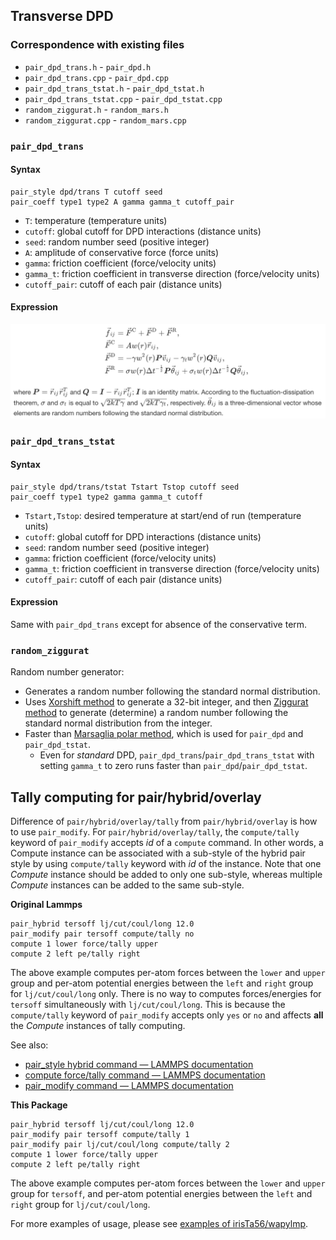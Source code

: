 ## Transverse DPD

### Correspondence with existing files

* `pair_dpd_trans.h` - `pair_dpd.h`
* `pair_dpd_trans.cpp` - `pair_dpd.cpp`
* `pair_dpd_trans_tstat.h` - `pair_dpd_tstat.h`
* `pair_dpd_trans_tstat.cpp` - `pair_dpd_tstat.cpp`
* `random_ziggurat.h` - `random_mars.h`
* `random_ziggurat.cpp` - `random_mars.cpp`

### `pair_dpd_trans`

#### Syntax

```
pair_style dpd/trans T cutoff seed
pair_coeff type1 type2 A gamma gamma_t cutoff_pair
```

* `T`: temperature (temperature units)
* `cutoff`: global cutoff for DPD interactions (distance units)
* `seed`: random number seed (positive integer)
* `A`: amplitude of conservative force (force units)
* `gamma`: friction coefficient (force/velocity units)
* `gamma_t`: friction coefficient in transverse direction (force/velocity units)
* `cutoff_pair`: cutoff of each pair (distance units)

#### Expression

![expression](./expression.png)

### `pair_dpd_trans_tstat`

#### Syntax

```
pair_style dpd/trans/tstat Tstart Tstop cutoff seed
pair_coeff type1 type2 gamma gamma_t cutoff
```

* `Tstart,Tstop`: desired temperature at start/end of run (temperature units)
* `cutoff`: global cutoff for DPD interactions (distance units)
* `seed`: random number seed (positive integer)
* `gamma`: friction coefficient (force/velocity units)
* `gamma_t`: friction coefficient in transverse direction (force/velocity units)
* `cutoff_pair`: cutoff of each pair (distance units)

#### Expression

Same with `pair_dpd_trans` except for absence of the conservative term.

### `random_ziggurat`

Random number generator:

* Generates a random number following the standard normal distribution.
* Uses [Xorshift method](https://en.wikipedia.org/wiki/Xorshift) to generate a 32-bit integer, and then [Ziggurat method](https://en.wikipedia.org/wiki/Ziggurat_algorithm) to generate (determine) a random number following the standard normal distribution from the integer.
* Faster than [Marsaglia polar method](https://en.wikipedia.org/wiki/Marsaglia_polar_method), which is used for `pair_dpd` and `pair_dpd_tstat`.
  * Even for *standard* DPD, `pair_dpd_trans`/`pair_dpd_trans_tstat` with setting `gamma_t` to zero runs faster than `pair_dpd`/`pair_dpd_tstat`.

## Tally computing for pair/hybrid/overlay

Difference of `pair/hybrid/overlay/tally` from `pair/hybrid/overlay` is how to use `pair_modify`.
For `pair/hybrid/overlay/tally`, the `compute/tally` keyword of `pair_modify` accepts *id* of a `compute` command.
In other words, a Compute instance can be associated with a sub-style of the hybrid pair style by using `compute/tally` keyword with *id* of the instance.
Note that one *Compute* instance should be added to only one sub-style, whereas multiple *Compute* instances can be added to the same sub-style.

**Original Lammps**

```
pair_hybrid tersoff lj/cut/coul/long 12.0
pair_modify pair tersoff compute/tally no
compute 1 lower force/tally upper
compute 2 left pe/tally right
```

The above example computes per-atom forces between the `lower` and `upper` group and per-atom potential energies between the `left` and `right` group for `lj/cut/coul/long` only.
There is no way to computes forces/energies for `tersoff` simultaneously with `lj/cut/coul/long`.
This is because the `compute/tally` keyword of `pair_modify` accepts only `yes` or `no` and affects **all** the *Compute* instances of tally computing.

See also:

* [pair_style hybrid command — LAMMPS documentation](https://lammps.sandia.gov/doc/pair_hybrid.html)
* [compute force/tally command — LAMMPS documentation](https://lammps.sandia.gov/doc/compute_tally.html)
* [pair_modify command — LAMMPS documentation](https://lammps.sandia.gov/doc/pair_modify.html)

**This Package**

```
pair_hybrid tersoff lj/cut/coul/long 12.0
pair_modify pair tersoff compute/tally 1
pair_modify pair lj/cut/coul/long compute/tally 2
compute 1 lower force/tally upper
compute 2 left pe/tally right
```

The above example computes per-atom forces between the `lower` and `upper` group for `tersoff`, and per-atom potential energies between the `left` and `right` group for `lj/cut/coul/long`.

For more examples of usage, please see [examples of irisTa56/wapylmp](https://github.com/irisTa56/wapylmp).